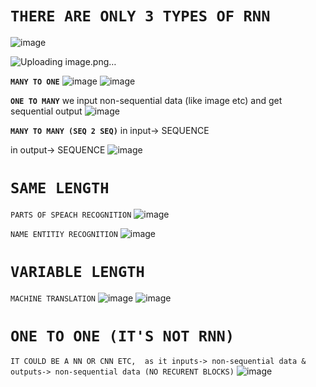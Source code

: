 # **`THERE ARE ONLY 3 TYPES OF RNN`**

![image](https://github.com/user-attachments/assets/ac8359f4-61b1-4003-a684-6c89d32805d3)

![Uploading image.png…]()


**`MANY TO ONE`**
![image](https://github.com/user-attachments/assets/15cab467-07e8-4ad6-9d85-96a4e4fb155e)
![image](https://github.com/user-attachments/assets/d25057e9-1d5a-4d14-94c0-261482218c21)


**`ONE TO MANY`**
we input non-sequential data (like image etc) and get sequential output
![image](https://github.com/user-attachments/assets/ef7d3a02-76b9-4428-a18b-14adb74a8ed2)


**`MANY TO MANY (SEQ 2 SEQ)`**
in input-> SEQUENCE

in output-> SEQUENCE
![image](https://github.com/user-attachments/assets/ecb8a6ae-5098-4f47-9661-fae9de0b6fc0)

# **`SAME LENGTH`**
`PARTS OF SPEACH RECOGNITION`
![image](https://github.com/user-attachments/assets/42a3ae9c-9165-484f-baa9-cd4455870d7a)

`NAME ENTITIY RECOGNITION`
![image](https://github.com/user-attachments/assets/394d15b5-d9e7-4bd0-8b79-c0cb5cb21162)


# **`VARIABLE LENGTH`**
`MACHINE TRANSLATION`
![image](https://github.com/user-attachments/assets/5d91fc62-f31a-4a44-aa3b-06b304475af0)
![image](https://github.com/user-attachments/assets/625a342e-d342-4bbc-8271-2b756bd93fe6)


# **`ONE TO ONE (IT'S NOT RNN)`**
`IT COULD BE A NN OR CNN ETC,  as it inputs-> non-sequential data & outputs-> non-sequential data (NO RECURENT BLOCKS)`
![image](https://github.com/user-attachments/assets/1c3d546c-e474-4146-8ccb-213aa5545fdd)





 
